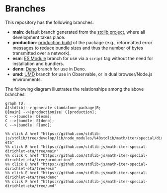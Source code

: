 <!--

@license Apache-2.0

Copyright (c) 2022 The Stdlib Authors.

Licensed under the Apache License, Version 2.0 (the "License");
you may not use this file except in compliance with the License.
You may obtain a copy of the License at

    http://www.apache.org/licenses/LICENSE-2.0

Unless required by applicable law or agreed to in writing, software
distributed under the License is distributed on an "AS IS" BASIS,
WITHOUT WARRANTIES OR CONDITIONS OF ANY KIND, either express or implied.
See the License for the specific language governing permissions and
limitations under the License.

-->

# Branches

This repository has the following branches:

-   **main**: default branch generated from the [stdlib project][stdlib-url], where all development takes place.
-   **production**: [production build][production-url] of the package (e.g., reformatted error messages to reduce bundle sizes and thus the number of bytes transmitted over a network).
-   **esm**: [ES Module][esm-url] branch for use via a `script` tag without the need for installation and bundlers.
-   **deno**: [Deno][deno-url] branch for use in Deno.
-   **umd**: [UMD][umd-url] branch for use in Observable, or in dual browser/Node.js environments.

The following diagram illustrates the relationships among the above branches:

```mermaid
graph TD;
A[stdlib]-->|generate standalone package|B;
B[main] -->|productionize| C[production];
C -->|bundle| D[esm];
C -->|bundle| E[deno];
C -->|bundle| F[umd];

%% click A href "https://github.com/stdlib-js/stdlib/tree/develop/lib/node_modules/%40stdlib/math/iter/special/dirichlet-eta"
%% click B href "https://github.com/stdlib-js/math-iter-special-dirichlet-eta/tree/main"
%% click C href "https://github.com/stdlib-js/math-iter-special-dirichlet-eta/tree/production"
%% click D href "https://github.com/stdlib-js/math-iter-special-dirichlet-eta/tree/esm"
%% click E href "https://github.com/stdlib-js/math-iter-special-dirichlet-eta/tree/deno"
%% click F href "https://github.com/stdlib-js/math-iter-special-dirichlet-eta/tree/umd"
```

[stdlib-url]: https://github.com/stdlib-js/stdlib/tree/develop/lib/node_modules/%40stdlib/math/iter/special/dirichlet-eta
[production-url]: https://github.com/stdlib-js/math-iter-special-dirichlet-eta/tree/production
[deno-url]: https://github.com/stdlib-js/math-iter-special-dirichlet-eta/tree/deno
[umd-url]: https://github.com/stdlib-js/math-iter-special-dirichlet-eta/tree/umd
[esm-url]: https://github.com/stdlib-js/math-iter-special-dirichlet-eta/tree/esm